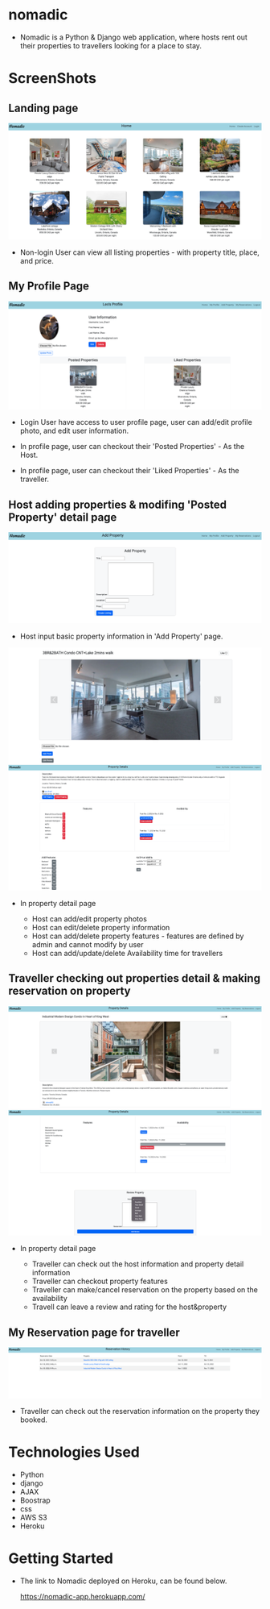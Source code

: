 # nomadic

- Nomadic is a Python & Django web application, where hosts rent out their properties to travellers looking for a place to stay.


# ScreenShots

## Landing page

<img src = "main_app/static/images/markdown/Landing Page.png">

- Non-login User can view all listing properties - with property title, place, and price.

## My Profile Page

<img src = "main_app/static/images/markdown/My Profile.png">

- Login User have access to user profile page, user can add/edit profile photo, and edit user information.

- In profile page, user can checkout their 'Posted Properties' - As the Host.

- In profile page, user can checkout their 'Liked Properties' - As the traveller.

## Host adding properties & modifing 'Posted Property' detail page

<img src = "main_app/static/images/markdown/Add Property.png">

- Host input basic property information in 'Add Property' page.

<img src = "main_app/static/images/markdown/Property Detail - Host 1.png">
<img src = "main_app/static/images/markdown/Property Detail - Host 2.png">

- In property detail page

    - Host can add/edit property photos
    - Host can edit/delete property information
    - Host can add/delete property features - features are defined by admin and cannot modify by user
    - Host can add/update/delete Availability time for travellers

## Traveller checking out properties detail & making reservation on property

<img src = "main_app/static/images/markdown/Property Detail - Traveller 1.png">
<img src = "main_app/static/images/markdown/Property Detail - Traveller 2.png">

- In property detail page

    - Traveller can check out the host information and property detail information
    - Traveller can checkout property features
    - Traveller can make/cancel reservation on the property based on the availability
    - Travell can leave a review and rating for the host&property

## My Reservation page for traveller

<img src = "main_app/static/images/markdown/My Reservation.png">

- Traveller can check out the reservation information on the property they booked. 


# Technologies Used

- Python
- django
- AJAX
- Boostrap
- css
- AWS S3
- Heroku


# Getting Started

- The link to Nomadic deployed on Heroku, can be found below.

    https://nomadic-app.herokuapp.com/ 



    
